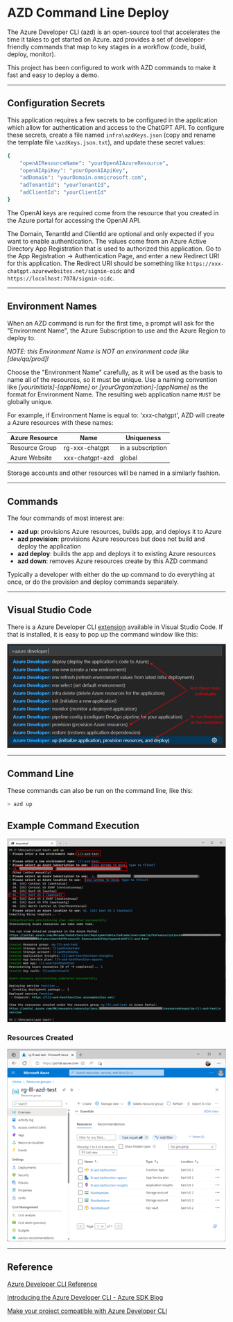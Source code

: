 # AZD Command Line Deploy

The Azure Developer CLI (azd) is an open-source tool that accelerates the time it takes to get started on Azure. azd provides a set of developer-friendly commands that map to key stages in a workflow (code, build, deploy, monitor).

This project has been configured to work with AZD commands to make it fast and easy to deploy a demo.

---

## Configuration Secrets

This application requires a few secrets to be configured in the application which allow for authentication and access to the ChatGPT API.  To configure these secrets, create a file named `infra\azdKeys.json` (copy and rename the template file `\azdKeys.json.txt`), and update these secret values:

```bash
{
    "openAIResourceName": "yourOpenAIAzureResource",
    "openAIApiKey": "yourOpenAIApiKey",
    "adDomain": "yourDomain.onmicrosoft.com",
    "adTenantId": "yourTenantId",
    "adClientId": "yourClientId"
}
```

The OpenAI keys are required come from the resource that you created in the Azure portal for accessing the OpenAI API.

The Domain, TenantId and ClientId are optional and only expected if you want to enable authentication.  The values come from an Azure Active Directory App Registration that is used to authorized this application.  Go to the App Registration -> Authentication Page, and enter a new Redirect URI for this application.  The Redirect URI should be something like `https://xxx-chatgpt.azurewebsites.net/signin-oidc` and `https://localhost:7078/signin-oidc`.

---

## Environment Names

When an AZD command is run for the first time, a prompt will ask for the "Environment Name", the Azure Subscription to use and the Azure Region to deploy to.

*NOTE: this Environment Name is NOT an environment code like [dev/qa/prod]!*

Choose the "Environment Name" carefully, as it will be used as the basis to name all of the resources, so it must be unique. Use a naming convention like *[yourInitials]-[appName]* or *[yourOrganization]-[appName]* as the format for Environment Name. The resulting web application name `MUST` be globally unique.

For example, if Environment Name is equal to: 'xxx-chatgpt', AZD will create a Azure resources with these names:

| Azure Resource | Name                       | Uniqueness        |
| -------------- | -------------------------- | ----------------- |
| Resource Group |  rg-xxx-chatgpt            | in a subscription |
| Azure Website  |  xxx-chatgpt-azd           | global            |

Storage accounts and other resources will be named in a similarly fashion.

---

## Commands

The four commands of most interest are:

- **azd up**: provisions Azure resources, builds app, and deploys it to Azure
- **azd provision**: provisions Azure resources but does not build and deploy the application
- **azd deploy**: builds the app and deploys it to existing Azure resources
- **azd down**: removes Azure resources create by this AZD command

Typically a developer with either do the up command to do everything at once, or do the provision and deploy commands separately.

---

## Visual Studio Code

There is a Azure Developer CLI [extension](https://marketplace.visualstudio.com/items?itemName=ms-azuretools.azure-dev) available in Visual Studio Code. If that is installed, it is easy to pop up the command window like this:

![VSC Commands](../Docs/images/AZD_Commands.png)

---

## Command Line

These commands can also be run on the command line, like this:

```bash
> azd up
```

## Example Command Execution

![VSC Commands](../Docs/images/AZD_Prompts.png)

### Resources Created

![VSC Commands](../Docs/images/AZD_Result.png)

---

## Reference

[Azure Developer CLI Reference](https://learn.microsoft.com/en-us/azure/developer/azure-developer-cli/)

[Introducing the Azure Developer CLI - Azure SDK Blog](https://devblogs.microsoft.com/azure-sdk/introducing-the-azure-developer-cli-a-faster-way-to-build-apps-for-the-cloud/)

[Make your project compatible with Azure Developer CLI](https://learn.microsoft.com/en-us/azure/developer/azure-developer-cli/make-azd-compatible?pivots=azd-create)
